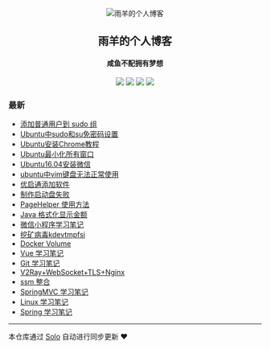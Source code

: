 <p align="center"><img alt="雨羊的个人博客" src="https://static.b3log.org/images/brand/solo-32.png"></p><h2 align="center">
雨羊的个人博客
</h2>

<h4 align="center">咸鱼不配拥有梦想</h4>
<p align="center"><a title="雨羊的个人博客" target="_blank" href="https://github.com/Rainsheep/solo-blog"><img src="https://img.shields.io/github/last-commit/Rainsheep/solo-blog.svg?style=flat-square&color=FF9900"></a>
<a title="GitHub repo size in bytes" target="_blank" href="https://github.com/Rainsheep/solo-blog"><img src="https://img.shields.io/github/repo-size/Rainsheep/solo-blog.svg?style=flat-square"></a>
<a title="Solo Version" target="_blank" href="https://github.com/88250/solo/releases"><img src="https://img.shields.io/badge/solo-4.3.0-f1e05a.svg?style=flat-square&color=blueviolet"></a>
<a title="Hits" target="_blank" href="https://github.com/88250/hits"><img src="https://hits.b3log.org/Rainsheep/solo-blog.svg"></a></p>

### 最新

* [添加普通用户到 sudo 组](https://www.rainsheep.cn/articles/2020/07/20/1595241149790.html)
* [Ubuntu中sudo和su免密码设置](https://www.rainsheep.cn/articles/2020/07/20/1595228564416.html)
* [Ubuntu安装Chrome教程](https://www.rainsheep.cn/articles/2020/07/20/1595228124635.html)
* [Ubuntu最小化所有窗口](https://www.rainsheep.cn/articles/2020/07/17/1594959812671.html)
* [Ubuntu16.04安装微信](https://www.rainsheep.cn/articles/2020/07/17/1594953338426.html)
* [ubuntu中vim键盘无法正常使用](https://www.rainsheep.cn/articles/2020/07/17/1594948392242.html)
* [优启通添加软件](https://www.rainsheep.cn/articles/2020/06/23/1592902650423.html)
* [制作启动盘失败](https://www.rainsheep.cn/articles/2020/06/23/1592852337356.html)
* [PageHelper 使用方法](https://www.rainsheep.cn/articles/2020/03/31/1585595975549.html)
* [Java 格式化显示金额](https://www.rainsheep.cn/articles/2020/03/31/1585591249751.html)
* [微信小程序学习笔记](https://www.rainsheep.cn/articles/2020/03/27/1585322624228.html)
* [挖矿病毒kdevtmpfsi](https://www.rainsheep.cn/articles/2020/03/24/1585042584843.html)
* [Docker Volume](https://www.rainsheep.cn/articles/2020/03/24/1585040770531.html)
* [Vue 学习笔记](https://www.rainsheep.cn/articles/2020/03/18/1584528972534.html)
* [Git 学习笔记](https://www.rainsheep.cn/articles/2020/03/13/1584091376522.html)
* [V2Ray+WebSocket+TLS+Nginx](https://www.rainsheep.cn/articles/2020/03/11/1583901747768.html)
* [ssm 整合](https://www.rainsheep.cn/articles/2020/03/11/1583867371280.html)
* [SpringMVC 学习笔记](https://www.rainsheep.cn/articles/2020/03/10/1583771477763.html)
* [Linux 学习笔记](https://www.rainsheep.cn/articles/2020/03/09/1583763466425.html)
* [Spring 学习笔记](https://www.rainsheep.cn/articles/2020/03/08/1583653357274.html)



---

本仓库通过 [Solo](https://github.com/88250/solo) 自动进行同步更新 ❤️ 